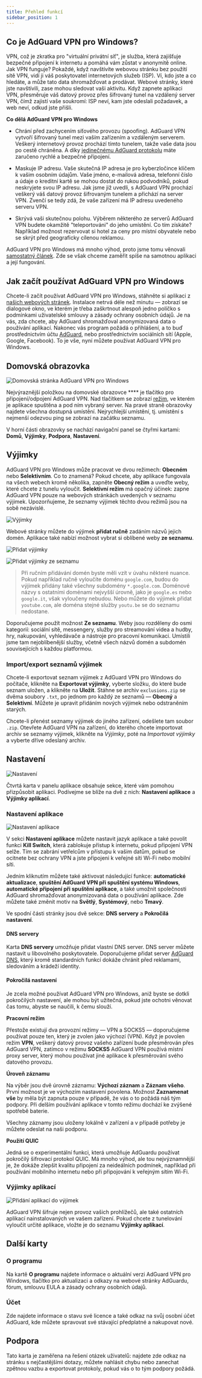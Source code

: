 ```yaml
---
title: Přehled funkcí
sidebar_position: 1
---
```


## Co je AdGuard VPN pro Windows?

VPN, což je zkratka pro "virtuální privátní síť", je služba, která zajišťuje bezpečné připojení k internetu a pomáhá vám zůstat v anonymitě online. Jak VPN funguje? Pokaždé, když navštívíte webovou stránku bez použití sítě VPN, vidí ji váš poskytovatel internetových služeb (ISP). Ví, kdo jste a co hledáte, a může tato data shromažďovat a prodávat. Webové stránky, které jste navštívili, zase mohou sledovat vaši aktivitu. Když zapnete aplikaci VPN, přesměruje váš datový provoz přes šifrovaný tunel na vzdálený server VPN, čímž zajistí vaše soukromí: ISP neví, kam jste odeslali požadavek, a web neví, odkud jste přišli.

**Co dělá AdGuard VPN pro Windows**

* Chrání před zachycením síťového provozu (spoofing). AdGuard VPN vytvoří šifrovaný tunel mezi vaším zařízením a vzdáleným serverem. Veškerý internetový provoz prochází tímto tunelem, takže vaše data jsou po cestě chráněna. A díky [jedinečnému AdGuard protokolu](/general/adguard-vpn-protocol.mdx) máte zaručeno rychlé a bezpečné připojení.

* Maskuje IP adresu. Vaše skutečná IP adresa je pro kyberzločince klíčem k vašim osobním údajům. Vaše jméno, e-mailová adresa, telefonní číslo a údaje o kreditní kartě se mohou dostat do rukou podvodníků, pokud neskryjete svou IP adresu. Jak jsme již uvedli, s AdGuard VPN prochází veškerý váš datový provoz šifrovaným tunelem a přichází na server VPN. Zvenčí se tedy zdá, že vaše zařízení má IP adresu uvedeného serveru VPN.

* Skrývá vaši skutečnou polohu. Výběrem některého ze serverů AdGuard VPN budete okamžitě "teleportováni" do jeho umístění. Co tím získáte? Například možnost rezervovat si hotel za ceny pro místní obyvatele nebo se skrýt před geograficky cílenou reklamou.

AdGuard VPN pro Windows má mnoho výhod, proto jsme tomu věnovali [samostatný článek](/general/why-adguard-vpn.md). Zde se však chceme zaměřit spíše na samotnou aplikaci a její fungování.

## Jak začít používat AdGuard VPN pro Windows

Chcete-li začít používat AdGuard VPN pro Windows, stáhněte si aplikaci z [našich webových stránek](https://adguard-vpn.com/welcome.html). Instalace netrvá déle než minutu — zobrazí se dialogové okno, ve kterém je třeba zaškrtnout alespoň jedno políčko s podmínkami uživatelské smlouvy a zásady ochrany osobních údajů. Je na vás, zda chcete, aby AdGuard shromažďoval anonymizovaná data o používání aplikací. Nakonec vás program požádá o přihlášení, a to buď prostřednictvím účtu [AdGuard](https://auth.adguard.com/login.html), nebo prostřednictvím sociálních sítí (Apple, Google, Facebook). To je vše, nyní můžete používat AdGuard VPN pro Windows.

## Domovská obrazovka

![Domovská stránka AdGuard VPN pro Windows](https://cdn.adguardvpn.com/content/release_notes/vpn/windows/v2.0/new_main_window_en.png)

Nejvýraznější položkou na domovské obrazovce **** je tlačítko pro připojení/odpojení AdGuard VPN. Nad tlačítkem se zobrazí [režim](#exclusions), ve kterém je aplikace spuštěna a pod ním vybraný server. Na pravé straně obrazovky najdete všechna dostupná umístění. Nejrychlejší umístění, tj. umístění s nejmenší odezvou ping se zobrazí na začátku seznamu.

V horní části obrazovky se nachází navigační panel se čtyřmi kartami: **Domů**, **Výjimky**, **Podpora**, **Nastavení**.

## Výjimky

AdGuard VPN pro Windows může pracovat ve dvou režimech: **Obecném** nebo **Selektivním**. Co to znamená? Pokud chcete, aby aplikace fungovala na všech webech kromě několika, zapněte **Obecný režim** a uveďte weby, které chcete z tunelu vyloučit. **Selektivní režim** má opačný účinek: zapne AdGuard VPN pouze na webových stránkách uvedených v seznamu výjimek. Upozorňujeme, že seznamy výjimek těchto dvou režimů jsou na sobě nezávislé.

![Výjimky](https://cdn.adguardvpn.com/content/kb/VPN/windows/exclusions_en.png)

Webové stránky můžete do výjimek **přidat ručně** zadáním názvů jejich domén. Aplikace také nabízí možnost vybrat si oblíbené weby **ze seznamu**.

![Přidat výjimky](https://cdn.adguardvpn.com/content/kb/VPN/windows/exclusions_add_en.png)

![Přidat výjimky ze seznamu](https://cdn.adguardvpn.com/content/kb/VPN/windows/exclusions_from_list_en.png)

> Při ručním přidávání domén byste měli vzít v úvahu některé nuance. Pokud například ručně vyloučíte doménu `google.com`, budou do výjimek přidány také všechny subdomény `*.google.com`. Doménové názvy s ostatními doménami nejvyšší úrovně, jako je `google.es` nebo `google.it`, však vyloučeny nebudou. Nebo můžete do výjimek přidat `youtube.com`, ale doména stejné služby `youtu.be` se do seznamu nedostane.

Doporučujeme použít možnost **Ze seznamu**. Weby jsou rozděleny do osmi kategorií: sociální sítě, messengery, služby pro streamování videa a hudby, hry, nakupování, vyhledávače a nástroje pro pracovní komunikaci. Umístili jsme tam nejoblíbenější služby, včetně všech názvů domén a subdomén souvisejících s každou platformou.

### Import/export seznamů výjimek

Chcete-li exportovat seznam výjimek z AdGuard VPN pro Windows do počítače, klikněte na **Exportovat výjimky**, vyberte složku, do které bude seznam uložen, a klikněte na **Uložit**. Stáhne se archiv `exclusions.zip` se dvěma soubory `.txt`, po jednom pro každý ze seznamů — **Obecný** a **Selektivní**. Můžete je upravit přidáním nových výjimek nebo odstraněním starých.

Chcete-li přenést seznamy výjimek do jiného zařízení, odešlete tam soubor `.zip`. Otevřete AdGuard VPN na zařízení, do kterého chcete importovat archiv se seznamy výjimek, klikněte na *Výjimky*, poté na *Importovat výjimky* a vyberte dříve odeslaný archiv.

## Nastavení

![Nastavení](https://cdn.adguardvpn.com/content/release_notes/vpn/windows/v2.0/settings_en.png)

Čtvrtá karta v panelu aplikace obsahuje sekce, které vám pomohou přizpůsobit aplikaci. Podívejme se blíže na dvě z nich: **Nastavení aplikace** a **Výjimky aplikací**.

### Nastavení aplikace

![Nastavení aplikace](https://cdn.adguardvpn.com/content/release_notes/vpn/windows/v2.0/app_settings_en.png)

V sekci **Nastavení aplikace** můžete nastavit jazyk aplikace a také povolit funkci **Kill Switch**, která zablokuje přístup k internetu, pokud připojení VPN selže. Tím se zabrání vetřelcům v přístupu k vašim datům, pokud se ocitnete bez ochrany VPN a jste připojeni k veřejné síti Wi-Fi nebo mobilní síti.

Jedním kliknutím můžete také aktivovat následující funkce: **automatické aktualizace**, **spuštění AdGuard VPN při spuštění systému Windows**, **automatické připojení při spuštění aplikace**, a také umožnit společnosti AdGuard shromažďovat anonymizovaná data o používání aplikace. Zde můžete také změnit motiv na **Světlý**, **Systémový**, nebo **Tmavý**.

Ve spodní části stránky jsou dvě sekce: **DNS servery** a **Pokročilá nastavení**.

#### DNS servery

Karta **DNS servery** umožňuje přidat vlastní DNS server. DNS server můžete nastavit u libovolného poskytovatele. Doporučujeme přidat server [AdGuard DNS](https://adguard-dns.io/kb/general/dns-providers/#adguard-dns), který kromě standardních funkcí dokáže chránit před reklamami, sledováním a krádeží identity.

#### Pokročilá nastavení

Je zcela možné používat AdGuard VPN pro Windows, aniž byste se dotkli pokročilých nastavení, ale mohou být užitečná, pokud jste ochotni věnovat čas tomu, abyste se naučili, k čemu slouží.

**Pracovní režim**

Přestože existují dva provozní režimy — VPN a SOCKS5 — doporučujeme používat pouze ten, který je zvolen jako výchozí (VPN). Když je povolen režim **VPN**, veškerý datový provoz vašeho zařízení bude přesměrován přes AdGuard VPN, zatímco v režimu **SOCKS5** AdGuard VPN používá místní proxy server, který mohou používat jiné aplikace k přesměrování svého datového provozu.

**Úroveň záznamu**

Na výběr jsou dvě úrovně záznamu: **Výchozí záznam** a **Záznam všeho**. První možnost je ve výchozím nastavení povolena. Možnost **Zaznamenat vše** by měla být zapnuta pouze v případě, že vás o to požádá náš tým podpory. Při delším používání aplikace v tomto režimu dochází ke zvýšené spotřebě baterie.

Všechny záznamy jsou uloženy lokálně v zařízení a v případě potřeby je můžete odeslat na naši podporu.

**Použití QUIC**

Jedná se o experimentální funkci, která umožňuje AdGuardu používat pokročilý šifrovací protokol QUIC. Má mnoho výhod, ale tou nejvýznamnější je, že dokáže zlepšit kvalitu připojení za neideálních podmínek, například při používání mobilního internetu nebo při připojování k veřejným sítím Wi-Fi.

### Výjimky aplikací

![Přidání aplikací do výjimek](https://cdn.adguardvpn.com/content/release_notes/vpn/windows/v2.0/add_app_en.png)

AdGuard VPN šifruje nejen provoz vašich prohlížečů, ale také ostatních aplikací nainstalovaných ve vašem zařízení. Pokud chcete z tunelování vyloučit určité aplikace, vložte je do seznamu **Výjimky aplikací**.

## Další karty

### O programu

Na kartě **O programu** najdete informace o aktuální verzi AdGuard VPN pro Windows, tlačítko pro aktualizaci a odkazy na webové stránky AdGuardu, fórum, smlouvu EULA a zásady ochrany osobních údajů.

### Účet

Zde najdete informace o stavu své licence a také odkaz na svůj osobní účet AdGuard, kde můžete spravovat své stávající předplatné a nakupovat nové.

## Podpora

Tato karta je zaměřena na řešení otázek uživatelů: najdete zde odkaz na stránku s nejčastějšími dotazy, můžete nahlásit chybu nebo zanechat zpětnou vazbu a exportovat protokoly, pokud vás o to tým podpory požádá.
